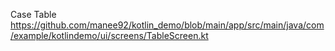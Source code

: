 
Case Table
https://github.com/manee92/kotlin_demo/blob/main/app/src/main/java/com/example/kotlindemo/ui/screens/TableScreen.kt